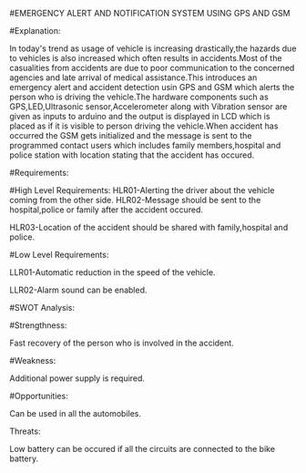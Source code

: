 #EMERGENCY ALERT AND NOTIFICATION SYSTEM USING GPS AND GSM

#Explanation:

   In today's trend as usage of vehicle is increasing drastically,the hazards due to vehicles is also increased which often results in accidents.Most of the casualities from accidents are due to poor communication to the concerned agencies and late arrival of medical assistance.This introduces an emergency alert and accident detection usin GPS and GSM which alerts the person who is driving the vehicle.The hardware components such as GPS,LED,Ultrasonic sensor,Accelerometer along with Vibration sensor are given as inputs to arduino and the output is displayed in LCD which is placed as if it is visible to person driving the vehicle.When accident has occurred the GSM gets initialized and the message is sent to the programmed contact users which includes family members,hospital and police station with location stating that the accident has occured. 

#Requirements:

#High Level Requirements:
HLR01-Alerting the driver about the vehicle coming from the other side.
HLR02-Message should be sent to the hospital,police or family after the accident occured.

HLR03-Location of the accident should be shared with family,hospital and police.

#Low Level Requirements:

LLR01-Automatic reduction in the speed of the vehicle.

LLR02-Alarm sound can be enabled.

#SWOT Analysis:

#Strengthness:

Fast recovery of the person who is involved in the accident.

#Weakness:

Additional power supply is required.

#Opportunities:

Can be used in all the automobiles.

Threats:

Low battery can be occured if all the circuits are connected to the bike battery.
